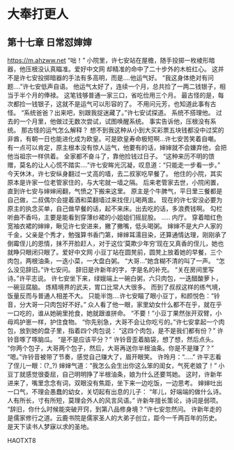 # 大奉打更人 
 ## 第十七章 日常怼婶婶
  https://m.ahzww.net
 “咄！”
 小院里，许七安站在屋檐，随手投掷一枚棱形暗器，他压根没认真瞄准。爱好中文网
 却精准的命中了二十步外的木桩红心。
 这并不是许七安投掷暗器的手法有多高明，而是....他运气好。
 “我这身体绝对有问题....”许七安低声自语。
 他运气太好了，连续一个月，总共捡了一两二钱银子，相当于半个月的俸禄。
 这笔钱够普通一家三口，省吃俭用三个月。
 最古怪的是，每次都捡一钱银子，这就不是运气可以形容的了。
 不用问元芳，也知道此事有古怪。
 “系统爸爸？出来吧，别跟我捉迷藏了。”许七安试探道。
 系统不搭理他。
 过去的一个月里，他做过无数次尝试，试图唤醒系统。
 事实告诉他，压根没有系统。
 那古怪的运气怎么解释？
 想不到我这种从小到大买彩票五块钱都没中过奖的非酋，有朝一日也能进化成为欧皇。可是欧皇寿命极短啊...许七安苦笑着自嘲。
 有一点可以肯定，原主根本没有惊人运气，他要有的话，婶婶就不会嫌弃他，会把他当祖宗一样供着。
 全家都不奋斗了，靠他捡钱过日子。
 “这种来历不明的馈赠，莫名的让人心慌不踏实....”许七安眸光沉凝，叹息道：“只能走一步看一步。”
 今天休沐，许七安纵身翻过一丈高的墙，去二叔家吃早餐了。
 他住的小院，其实原本是许家一位老管家住的，与大宅就一墙之隔。
 后来老管家去世，小院闲置，直到许七安与婶婶闹翻，气愤之下搬来这里。
 原主是个牛脾气，平日里三餐都是自己做，二叔偶尔会提着酒和菜翻墙过来找侄儿喝两盅。
 现在的许七安没必要为原主的执念买单，自己做早餐的话，起不来床。出去吃的话，多浪费钱啊。
 勾栏听曲不香吗，主要是能看到穿薄纱裙的小姐姐们摇屁股。
 .....
 内厅。
 穿着暗红色宽袖衣裙的婶婶，瞅见许七安进来，撇了撇嘴，低头喝粥。
 婶婶不是大户人家的千金，父亲是个秀才，勉强算书香门第，婶婶耳濡目染，还算通情达理，刚刚承了倒霉侄儿的恩情，抹不开脸赶人，对于这位‘莫欺少年穷’现在又真香的侄儿，她也就睁只眼闭只眼了。爱好中文网
 小豆丁站在圆凳前，圆凳上放着她的早餐，三个肉包，两根油条，一迭小菜，一大盘白粥。
 “大哥...”她含糊不清的叫了一声。
 “怎么没见辞旧。”许七安问。
 辞旧是许新年的字，字是名的补充。
 “关在房间里写诗。”许平志说。
 许七安坐下来，绿娥端上一碗白粥，六只肉包，一迭醋酸萝卜，一碗豆腐脑。
 炼精境界的武夫，胃口比常人大很多。
 而到了叔叔这样的练气境，饭量反而与普通人相差不大。
 只能半饱....许七安瞄了眼小豆丁，和颜悦色：“铃音，分大哥一只肉包好不好。”
 众人看了他一眼，家里幼女什么都不在乎，就在乎一口吃的，谁从她碗里抢食，她就跟谁拼命。
 “不要！”小豆丁果然张开双臂，小母鸡护崽一样，护住食物。
 “你先别急，大哥不会让你吃亏的。”许七安拿起一个肉包，放到她的盘子里，指着四个肉包说：
 “这四个肉包，是不是我们都有份？”
 许铃音啄了啄脑瓜。
 “是不是应该平分？”
 许铃音歪着脑袋，想了想，然后点头。
 “你两个包子，大哥两个包子，然后，大哥再送你半根油条。你是不是赚了？”
 “嗯。”许铃音被带了节奏，感觉自己赚大了，眉开眼笑。
 许玲月：“.....”
 许平志看了侄儿一眼：(?_?)
 婶婶气道：“我怎么会生出你这么笨的闺女，气死老娘了！”
 小豆丁就感觉很委屈，自己明明挣了半根油条，娘为什么还要骂她。
 这时，许新年进来了，嘴里念念有词，双眼没有焦距，坐下来一边吃饭，一边思考。
 婶婶吐出一口气，不理会愚蠢的幼女，关切起有出息的儿子：
 “年儿，好端端的做什么诗。人有所长，寸有所短，莫理会外人的风言风语。”
 许新年擅长策论，诗词是弱项。
 “辞旧，你什么时候能突破开窍，到第八品修身境？”许七安忽然问。
 许新年走的是儒家修行之道。云鹿书院是儒家圣人的大弟子创立，距今一千两百年的历史。
 是天下读书人梦寐以求的圣地。
 
HAOTXT8